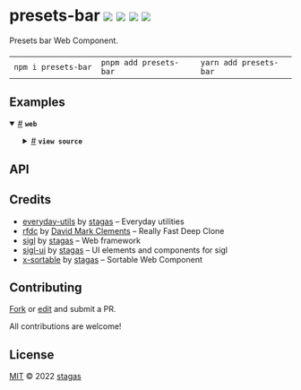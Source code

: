 <h1>
presets-bar <a href="https://npmjs.org/package/presets-bar"><img src="https://img.shields.io/badge/npm-v0.0.2-F00.svg?colorA=000"/></a> <a href="src"><img src="https://img.shields.io/badge/loc-386-FFF.svg?colorA=000"/></a> <a href="https://cdn.jsdelivr.net/npm/presets-bar@0.0.2/dist/presets-bar.min.js"><img src="https://img.shields.io/badge/brotli-21.5K-333.svg?colorA=000"/></a> <a href="LICENSE"><img src="https://img.shields.io/badge/license-MIT-F0B.svg?colorA=000"/></a>
</h1>

<p></p>

Presets bar Web Component.

<h4>
<table><tr><td title="Triple click to select and copy paste">
<code>npm i presets-bar </code>
</td><td title="Triple click to select and copy paste">
<code>pnpm add presets-bar </code>
</td><td title="Triple click to select and copy paste">
<code>yarn add presets-bar</code>
</td></tr></table>
</h4>

## Examples

<details id="example$web" title="web" open><summary><span><a href="#example$web">#</a></span>  <code><strong>web</strong></code></summary>  <ul>    <details id="source$web" title="web source code" ><summary><span><a href="#source$web">#</a></span>  <code><strong>view source</strong></code></summary>  <a href="example/web.tsx">example/web.tsx</a>  <p>

```tsx
/** @jsxImportSource sigl */
import $ from 'sigl'

import { cheapRandomId } from 'everyday-utils'
import { PresetElement, PresetsBarElement, randomName } from 'presets-bar'

type PresetDetail = {
  whatever: string
}

interface PresetsContainerElement extends $.Element<PresetsContainerElement> {}
@$.element()
class PresetsContainerElement extends HTMLElement {
  PresetsBar = $.element(PresetsBarElement<PresetDetail>)
  presets = new $.RefSet<PresetElement<PresetDetail>>([
    { name: randomName(), id: cheapRandomId() },
    { name: randomName(), id: cheapRandomId() },
    { name: randomName(), id: cheapRandomId() },
    { name: randomName(), id: cheapRandomId() },
    { name: randomName(), id: cheapRandomId() },
    { name: randomName(), id: cheapRandomId() },
    { name: randomName(), id: cheapRandomId() },
    { name: randomName(), id: cheapRandomId() },
    { name: randomName(), id: cheapRandomId() },
    { name: randomName(), id: cheapRandomId() },
  ])

  mounted($: PresetsContainerElement['$']) {
    $.render(({ PresetsBar, presets }) => <PresetsBar presets={presets} />)
  }
}

const PresetsContainer = $.element(PresetsContainerElement)

$.render(
  <PresetsContainer style="width=300px;height:400px;resize:both;overflow:hidden;display:inline-flex" />,
  document.body
)

// console.log(JSON.stringify(document.body.querySelector('' + PresetsBar)))
```

</p>
</details></ul></details>

## API

## Credits

- [everyday-utils](https://npmjs.org/package/everyday-utils) by [stagas](https://github.com/stagas) &ndash; Everyday utilities
- [rfdc](https://npmjs.org/package/rfdc) by [David Mark Clements](https://github.com/davidmarkclements) &ndash; Really Fast Deep Clone
- [sigl](https://npmjs.org/package/sigl) by [stagas](https://github.com/stagas) &ndash; Web framework
- [sigl-ui](https://npmjs.org/package/sigl-ui) by [stagas](https://github.com/stagas) &ndash; UI elements and components for sigl
- [x-sortable](https://npmjs.org/package/x-sortable) by [stagas](https://github.com/stagas) &ndash; Sortable Web Component

## Contributing

[Fork](https://github.com/stagas/presets-bar/fork) or [edit](https://github.dev/stagas/presets-bar) and submit a PR.

All contributions are welcome!

## License

<a href="LICENSE">MIT</a> &copy; 2022 [stagas](https://github.com/stagas)
